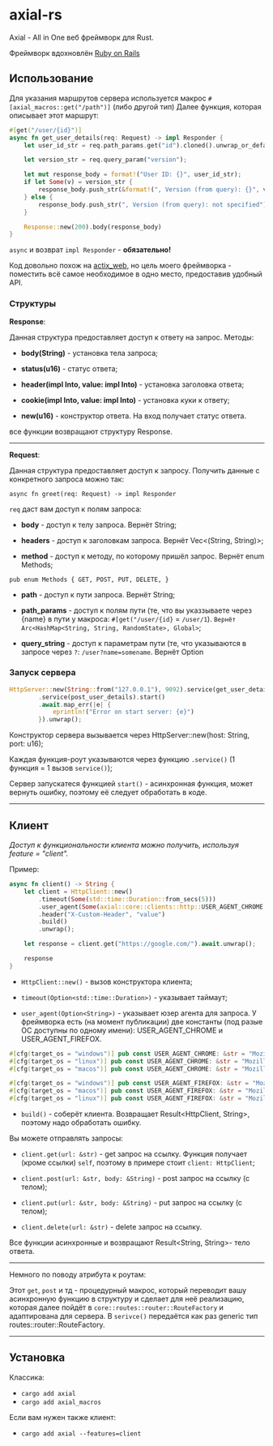 # axial-rs

Axial - All in One веб фреймворк для Rust.

Фреймворк вдохновлён [Ruby on Rails](https://github.com/rails/rails)

## Использование

Для указания маршрутов сервера используется макрос `#[axial_macros::get("/path")]` (либо другой тип)
Далее функция, которая описывает этот маршрут:
```rust
#[get("/user/{id}")]
async fn get_user_details(req: Request) -> impl Responder {
    let user_id_str = req.path_params.get("id").cloned().unwrap_or_default();

    let version_str = req.query_param("version");

    let mut response_body = format!("User ID: {}", user_id_str);
    if let Some(v) = version_str {
        response_body.push_str(&format!(", Version (from query): {}", v));
    } else {
        response_body.push_str(", Version (from query): not specified");
    }

    Response::new(200).body(response_body)
}
```

`async`  и возврат `impl Responder` - **обязательно!**

Код довольно похож на [actix_web](https://github.com/actix/actix-web), но цель моего фреймворка - поместить всё самое необходимое в одно место, предоставив удобный API.

### Структуры

**Response**:

Данная структура предоставляет доступ к ответу на запрос. Методы:

* **body(String)** - установка тела запроса;

* **status(u16)** - статус ответа;

* **header(impl Into<String>, value: impl Into<String>)** - установка заголовка ответа;

* **cookie(impl Into<String>, value: impl Into<String>)** - установка куки к ответу;

* **new(u16)** - конструктор ответа. На вход получает статус ответа.

все функции возвращают структуру Response.

---

**Request**:

Данная структура предоставляет доступ к запросу. Получить данные с конкретного запроса можно так:

`async fn greet(req: Request) -> impl Responder`

`req` даст вам доступ к полям запроса:

* **body** - доступ к телу запроса. Вернёт String;

* **headers** - доступ к заголовкам запроса. Вернёт Vec<(String, String)>;

* **method** - доступ к методу, по которому пришёл запрос. Вернёт enum Methods;

`pub enum Methods {
    GET,
    POST,
    PUT,
    DELETE,
}`

* **path** - доступ к пути запроса. Вернёт String;

* **path_params** - доступ к полям пути (те, что вы указзываете через {name} в пути у макроса: `#[get("/user/{id}` = `/user/1`). `Вернёт Arc<HashMap<String, String, RandomState>, Global>`;

* **query_string** - доступ к параметрам пути (те, что указываются в запросе через `?`: `/user?name=somename`. Вернёт Option<String>

### Запуск сервера

```rust
HttpServer::new(String::from("127.0.0.1"), 9092).service(get_user_details)
        .service(post_user_details).start()
        .await.map_err(|e| {
            eprintln!("Error on start server: {e}")
        }).unwrap();
```

Конструктор сервера вызывается через HttpServer::new(host: String, port: u16);

Каждая функция-роут указываются через функцию `.service()` (1 функция = 1 вызов `service()`);

Сервер запускатеся функцией `start()` - асинхронная функция, может вернуть ошибку, поэтому её следует обработать в коде.

---

## Клиент

*Доступ к функциональности клиента можно получить, используя feature = "client".*

Пример:

```rust
async fn client() -> String {
    let client = HttpClient::new()
        .timeout(Some(std::time::Duration::from_secs(5)))
        .user_agent(Some(axial::core::clients::http::USER_AGENT_CHROME.to_string()))
        .header("X-Custom-Header", "value")
        .build()
        .unwrap();

    let response = client.get("https://google.com/").await.unwrap();

    response
}
```

* `HttpClient::new()` - вызов конструктора клиента;

* `timeout(Option<std::time::Duration>)` - указывает таймаут;

* `user_agent(Option<String>)` - указывает юзер агента для запроса. У фреймворка есть (на момент публикации) две константы (под разые ОС доступны по одному имени): USER_AGENT_CHROME и USER_AGENT_FIREFOX.

```rust
#[cfg(target_os = "windows")] pub const USER_AGENT_CHROME: &str = "Mozilla/5.0 (Windows NT 10.0; Win64; x64) AppleWebKit/537.36 (KHTML, like Gecko) Chrome/136.0.0.0 Safari/537.36";
#[cfg(target_os = "linux")] pub const USER_AGENT_CHROME: &str = "Mozilla/5.0 (X11; Linux x86_64) AppleWebKit/537.36 (KHTML, like Gecko) Chrome/136.0.0.0 Safari/537.36";
#[cfg(target_os = "macos")] pub const USER_AGENT_CHROME: &str = "Mozilla/5.0 (Macintosh; Intel Mac OS X 10_15_7) AppleWebKit/537.36 (KHTML, like Gecko) Chrome/136.0.0.0 Safari/537.36";

#[cfg(target_os = "windows")] pub const USER_AGENT_FIREFOX: &str = "Mozilla/5.0 (Windows NT 10.0; Win64; x64; rv:137.0) Gecko/20100101 Firefox/137.0";
#[cfg(target_os = "macos")] pub const USER_AGENT_FIREFOX: &str = "Mozilla/5.0 (Macintosh; Intel Mac OS X 14.7; rv:128.0) Gecko/20100101 Firefox/128.0";
#[cfg(target_os = "linux")] pub const USER_AGENT_FIREFOX: &str = "Mozilla/5.0 (X11; Linux i686; rv:128.0) Gecko/20100101 Firefox/128.0";
```

* `build()` - соберёт клиента. Возвращает Result<HttpClient, String>, поэтому надо обработать ошибку.

Вы можете отправлять запросы:

* `client.get(url: &str)` - get запрос на ссылку. Функция получает (кроме ссылки) `self`, поэтому в примере стоит `client: HttpClient`;

* `client.post(url: &str, body: &String)` - post запрос на ссылку (с телом);

* `client.put(url: &str, body: &String)` - put запрос на ссылку (с телом);

* `client.delete(url: &str)` - delete запрос на ссылку.

Все функции асинхронные и возвращают Result<String, String>- тело ответа.

---

Немного по поводу атрибута к роутам:

Этот `get`, `post` и тд - процедурный макрос, который переводит вашу асинхронную функцию в структуру и сделает для неё реализацию, которая далее пойдёт в `core::routes::router::RouteFactory` и адаптирована для сервера. В `serivce()` передаётся как раз generic тип routes::router::RouteFactory.

---

## Установка

Классика:

* `cargo add axial`
* `cargo add axial_macros`

Если вам нужен также клиент:

* `cargo add axial --features=client`